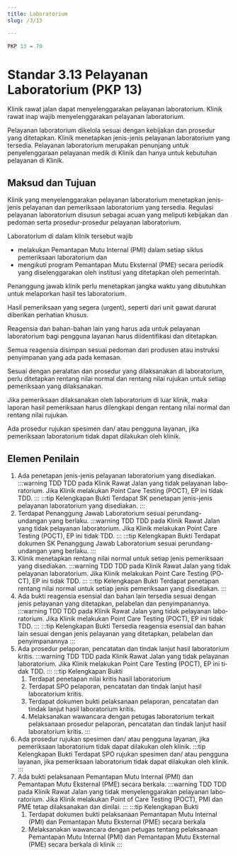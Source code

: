 ```yaml
---
title: Laboratorium
slug: /3/13

---
```



``` js [Nilai]
PKP 13 = 70

```
# Standar 3.13 Pelayanan Laboratorium (PKP 13) 
Klinik rawat jalan dapat menyelenggarakan pelayanan laboratorium. Klinik rawat inap wajib menyelenggarakan pelayanan laboratorium. 

Pelayanan laboratorium dikelola sesuai dengan kebijakan dan prosedur yang ditetapkan. Klinik menetapkan jenis-jenis pelayanan laboratorium yang tersedia. Pelayanan laboratorium merupakan penunjang untuk penyelenggaraan pelayanan medik di Klinik dan hanya untuk kebutuhan pelayanan di Klinik. 
## Maksud dan Tujuan 
Klinik yang menyelenggarakan pelayanan laboratorium menetapkan jenis-jenis pelayanan dan pemeriksaan laboratorium yang tersedia.  Regulasi pelayanan laboratorium disusun sebagai acuan yang meliputi kebijakan dan pedoman serta prosedur-prosedur pelayanan laboratorium.  

Laboratorium di dalam klinik tersebut wajib 
- melakukan Pemantapan Mutu Internal (PMI) dalam setiap siklus pemeriksaan laboratorium dan 
- mengikuti program Pemantapan Mutu Eksternal (PME) secara periodik yang diselenggarakan oleh institusi yang ditetapkan oleh pemerintah. 

Penanggung jawab klinik perlu menetapkan jangka waktu yang dibutuhkan untuk melaporkan hasil tes laboratorium.  

Hasil pemeriksaan yang segera (urgent), seperti dari unit gawat darurat diberikan perhatian khusus. 

Reagensia dan bahan-bahan lain yang harus ada untuk pelayanan laboratorium bagi pengguna layanan harus diidentifikasi dan ditetapkan. 

Semua reagensia disimpan sesuai pedoman dari produsen atau instruksi penyimpanan yang ada pada kemasan.  

Sesuai dengan peralatan dan prosedur yang dilaksanakan di laboratorium, perlu ditetapkan rentang nilai normal dan rentang nilai rujukan untuk setiap pemeriksaan yang dilaksanakan. 

Jika pemeriksaan dilaksanakan oleh laboratorium di luar klinik, maka laporan hasil pemeriksaan harus dilengkapi dengan rentang nilai normal dan rentang nilai rujukan. 

Ada prosedur rujukan 	spesimen 	dan/ 	atau 	pengguna 	layanan, 	jika pemeriksaan laboratorium tidak dapat dilakukan oleh klinik. 

## Elemen Penilain  
1. Ada penetapan jenis-jenis pelayanan laboratorium yang disediakan. 
   :::warning TDD
   TDD pa­da Kli­nik Ra­wat Jal­an yang ti­dak pe­la­yan­an la­bo­ra­to­ri­um. Ji­ka Kli­nik me­la­kuk­an Po­int Ca­re Tes­ting (PO­CT), EP ini ti­dak TDD.
   :::
   :::tip Kelengkapan Bukti
   Terdapat SK penetapan jenis-jenis pelayanan laboratorium yang disediakan. 
   ::: 
2. Terdapat Penanggung Jawab Laboratorium sesuai perundang-undangan yang berlaku. 
   :::warning TDD
   TDD pa­da Kli­nik Ra­wat Jal­an yang ti­dak pe­la­yan­an la­bo­ra­to­ri­um. Ji­ka Kli­nik me­la­kuk­an Po­int Ca­re Tes­ting (PO­CT), EP ini ti­dak TDD.
   :::
   :::tip Kelengkapan Bukti
   Terdapat dokumen SK Penanggung Jawab Laboratorium 	sesuai 	perundang-undangan yang berlaku. 
   ::: 
3. Klinik menetapkan rentang nilai normal untuk setiap jenis pemeriksaan yang disediakan. 
   :::warning TDD
   TDD pa­da Kli­nik Ra­wat Jal­an yang ti­dak pe­la­yan­an la­bo­ra­to­ri­um. Ji­ka Kli­nik me­la­kuk­an Po­int Ca­re Tes­ting (PO­CT), EP ini ti­dak TDD.
   :::
   :::tip Kelengkapan Bukti
   Terdapat penetapan rentang nilai normal untuk setiap jenis pemeriksaan yang disediakan. 
   ::: 
4. Ada bukti reagensia esensial dan bahan lain tersedia sesuai dengan jenis pelayanan yang ditetapkan, pelabelan dan penyimpanannya. 
   :::warning TDD
   TDD pa­da Kli­nik Ra­wat Jal­an yang ti­dak pe­la­yan­an la­bo­ra­to­ri­um. Ji­ka Kli­nik me­la­kuk­an Po­int Ca­re Tes­ting (PO­CT), EP ini ti­dak TDD.
   :::
   :::tip Kelengkapan Bukti
   Tersedia reagensia esensial dan bahan lain sesuai dengan jenis pelayanan yang ditetapkan, pelabelan dan penyimpanannya 
   ::: 
5. Ada prosedur pelaporan, pencatatan dan tindak lanjut hasil laboratorium kritis. 
   :::warning TDD
   TDD pa­da Kli­nik Ra­wat Jal­an yang ti­dak pe­la­yan­an la­bo­ra­to­ri­um. Ji­ka Kli­nik me­la­kuk­an Po­int Ca­re Tes­ting (PO­CT), EP ini ti­dak TDD.
   :::
   :::tip Kelengkapan Bukti
   1. Terdapat penetapan nilai kritis hasil laboratorium 
   2. Terdapat SPO pelaporan, pencatatan dan tindak lanjut hasil laboratorium kritis. 
   3. Terdapat dokumen bukti pelaksanaan pelaporan, pencatatan dan tindak lanjut hasil laboratorium kritis. 
   4. Melaksanakan wawancara dengan petugas laboratorium terkait pelaksanaan prosedur pelaporan, pencatatan dan tindak lanjut hasil laboratorium kritis. 
   ::: 
6. Ada prosedur rujukan spesimen dan/ atau pengguna layanan, jika pemeriksaan laboratorium tidak dapat dilakukan oleh klinik. 
   :::tip Kelengkapan Bukti
   Terdapat SPO rujukan spesimen dan/ atau pengguna layanan, jika pemeriksaan laboratorium tidak dapat dilakukan oleh klinik. 
   ::: 
7. Ada bukti pelaksanaan Pemantapan Mutu Internal (PMI) dan Pemantapan Mutu Eksternal  (PME) secara berkala. 
   :::warning TDD
   TDD pa­da Kli­nik Ra­wat Jal­an yang ti­dak me­nye­leng­ga­rak­an pe­la­yan­an la­bo­ra­to­ri­um. Ji­ka Kli­nik me­la­kuk­an Po­int of Ca­re Tes­ting (PO­CT), PMI dan PME te­tap di­lak­sa­nak­an dan di­ni­lai.
   :::
   :::tip Kelengkapan Bukti
   1. Terdapat dokumen bukti pelaksanaan Pemantapan Mutu Internal (PMI) dan Pemantapan Mutu Eksternal (PME) secara berkala 
   2. Melaksanakan wawancara dengan petugas tentang pelaksanaan Pemantapan Mutu Internal (PMI) dan Pemantapan Mutu Eksternal (PME) secara berkala di klinik 
   ::: 
